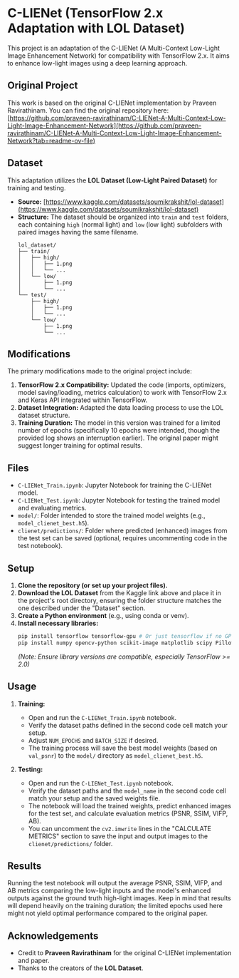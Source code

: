 # C-LIENet (TensorFlow 2.x Adaptation with LOL Dataset)

This project is an adaptation of the C-LIENet (A Multi-Context Low-Light Image Enhancement Network) for compatibility with TensorFlow 2.x. It aims to enhance low-light images using a deep learning approach.

## Original Project

This work is based on the original C-LIENet implementation by Praveen Ravirathinam. You can find the original repository here:
[https://github.com/praveen-ravirathinam/C-LIENet-A-Multi-Context-Low-Light-Image-Enhancement-Network](https://github.com/praveen-ravirathinam/C-LIENet-A-Multi-Context-Low-Light-Image-Enhancement-Network?tab=readme-ov-file)

## Dataset

This adaptation utilizes the **LOL Dataset (Low-Light Paired Dataset)** for training and testing.

*   **Source:** [https://www.kaggle.com/datasets/soumikrakshit/lol-dataset](https://www.kaggle.com/datasets/soumikrakshit/lol-dataset)
*   **Structure:** The dataset should be organized into `train` and `test` folders, each containing `high` (normal light) and `low` (low light) subfolders with paired images having the same filename.
    ```
    lol_dataset/
    ├── train/
    │   ├── high/
    │   │   ├── 1.png
    │   │   └── ...
    │   └── low/
    │       ├── 1.png
    │       └── ...
    └── test/
        ├── high/
        │   ├── 1.png
        │   └── ...
        └── low/
            ├── 1.png
            └── ...
    ```

## Modifications

The primary modifications made to the original project include:

1.  **TensorFlow 2.x Compatibility:** Updated the code (imports, optimizers, model saving/loading, metrics calculation) to work with TensorFlow 2.x and Keras API integrated within TensorFlow.
2.  **Dataset Integration:** Adapted the data loading process to use the LOL dataset structure.
3.  **Training Duration:** The model in this version was trained for a limited number of epochs (specifically 10 epochs were intended, though the provided log shows an interruption earlier). The original paper might suggest longer training for optimal results.

## Files

*   `C-LIENet_Train.ipynb`: Jupyter Notebook for training the C-LIENet model.
*   `C-LIENet_Test.ipynb`: Jupyter Notebook for testing the trained model and evaluating metrics.
*   `model/`: Folder intended to store the trained model weights (e.g., `model_clienet_best.h5`).
*   `clienet/predictions/`: Folder where predicted (enhanced) images from the test set can be saved (optional, requires uncommenting code in the test notebook).

## Setup

1.  **Clone the repository (or set up your project files).**
2.  **Download the LOL Dataset** from the Kaggle link above and place it in the project's root directory, ensuring the folder structure matches the one described under the "Dataset" section.
3.  **Create a Python environment** (e.g., using conda or venv).
4.  **Install necessary libraries:**
    ```bash
    pip install tensorflow tensorflow-gpu # Or just tensorflow if no GPU
    pip install numpy opencv-python scikit-image matplotlib scipy Pillow ipykernel jupyter
    ```
    *(Note: Ensure library versions are compatible, especially TensorFlow >= 2.0)*

## Usage

1.  **Training:**
    *   Open and run the `C-LIENet_Train.ipynb` notebook.
    *   Verify the dataset paths defined in the second code cell match your setup.
    *   Adjust `NUM_EPOCHS` and `BATCH_SIZE` if desired.
    *   The training process will save the best model weights (based on `val_psnr`) to the `model/` directory as `model_clienet_best.h5`.

2.  **Testing:**
    *   Open and run the `C-LIENet_Test.ipynb` notebook.
    *   Verify the dataset paths and the `model_name` in the second code cell match your setup and the saved weights file.
    *   The notebook will load the trained weights, predict enhanced images for the test set, and calculate evaluation metrics (PSNR, SSIM, VIFP, AB).
    *   You can uncomment the `cv2.imwrite` lines in the "CALCULATE METRICS" section to save the input and output images to the `clienet/predictions/` folder.

## Results

Running the test notebook will output the average PSNR, SSIM, VIFP, and AB metrics comparing the low-light inputs and the model's enhanced outputs against the ground truth high-light images. Keep in mind that results will depend heavily on the training duration; the limited epochs used here might not yield optimal performance compared to the original paper.

## Acknowledgements

*   Credit to **Praveen Ravirathinam** for the original C-LIENet implementation and paper.
*   Thanks to the creators of the **LOL Dataset**.
